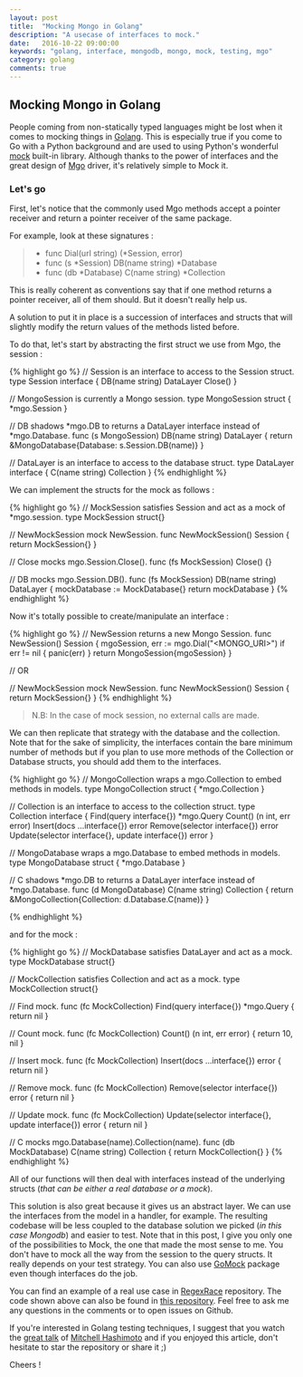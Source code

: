 ```yaml
---
layout: post
title:  "Mocking Mongo in Golang"
description: "A usecase of interfaces to mock."
date:   2016-10-22 09:00:00
keywords: "golang, interface, mongodb, mongo, mock, testing, mgo"
category: golang
comments: true
---
```


<h2>Mocking Mongo in Golang</h2>

People coming from non-statically typed languages might be lost when it comes to mocking things in [Golang][golang].
This is especially true if you come to Go with a Python background and are used to using Python's wonderful [mock][mock_python] built-in library.
Although thanks to the power of interfaces and the great design of [Mgo][mgo] driver, it's relatively simple to Mock it.

<h3>Let's go</h3>
First, let's notice that the commonly used Mgo methods accept a pointer receiver and return a pointer receiver of the same package.

For example, look at these signatures :

> - func Dial(url string) (*Session, error)
> - func (s *Session) DB(name string) *Database
> - func (db *Database) C(name string) *Collection

This is really coherent as conventions say that if one method returns a pointer receiver, all of them should. But it doesn't really help us.

A solution to put it in place is a succession of interfaces and structs that will slightly modify the return values of the methods listed before.

To do that, let's start by abstracting the first struct we use from Mgo, the session :

{% highlight go %}
// Session is an interface to access to the Session struct.
type Session interface {
	DB(name string) DataLayer
	Close()
}

// MongoSession is currently a Mongo session.
type MongoSession struct {
	*mgo.Session
}

// DB shadows *mgo.DB to returns a DataLayer interface instead of *mgo.Database.
func (s MongoSession) DB(name string) DataLayer {
	return &MongoDatabase{Database: s.Session.DB(name)}
}

// DataLayer is an interface to access to the database struct.
type DataLayer interface {
	C(name string) Collection
}
{% endhighlight %}

We can implement the structs for the mock as follows :

{% highlight go %}
// MockSession satisfies Session and act as a mock of *mgo.session.
type MockSession struct{}

// NewMockSession mock NewSession.
func NewMockSession() Session {
	return MockSession{}
}

// Close mocks mgo.Session.Close().
func (fs MockSession) Close() {}

// DB mocks mgo.Session.DB().
func (fs MockSession) DB(name string) DataLayer {
	mockDatabase := MockDatabase{}
	return mockDatabase
}
{% endhighlight %}

Now it's totally possible to create/manipulate an interface :

{% highlight go %}
// NewSession returns a new Mongo Session.
func NewSession() Session {
	mgoSession, err := mgo.Dial("<MONGO_URI>")
    if err != nil {
        panic(err)
    }
	return MongoSession{mgoSession}
}

// OR

// NewMockSession mock NewSession.
func NewMockSession() Session {
	return MockSession{}
}
{% endhighlight %}

> N.B: In the case of mock session, no external calls are made.

We can then replicate that strategy with the database and the collection.
Note that for the sake of simplicity, the interfaces contain the bare minimum number of methods but if you plan to use more methods of the Collection or Database structs, you should add them to the interfaces.

{% highlight go %}
// MongoCollection wraps a mgo.Collection to embed methods in models.
type MongoCollection struct {
	*mgo.Collection
}

// Collection is an interface to access to the collection struct.
type Collection interface {
	Find(query interface{}) *mgo.Query
	Count() (n int, err error)
	Insert(docs ...interface{}) error
	Remove(selector interface{}) error
	Update(selector interface{}, update interface{}) error
}

// MongoDatabase wraps a mgo.Database to embed methods in models.
type MongoDatabase struct {
	*mgo.Database
}

// C shadows *mgo.DB to returns a DataLayer interface instead of *mgo.Database.
func (d MongoDatabase) C(name string) Collection {
	return &MongoCollection{Collection: d.Database.C(name)}
}

{% endhighlight %}

and for the mock :

{% highlight go %}
// MockDatabase satisfies DataLayer and act as a mock.
type MockDatabase struct{}

// MockCollection satisfies Collection and act as a mock.
type MockCollection struct{}

// Find mock.
func (fc MockCollection) Find(query interface{}) *mgo.Query {
	return nil
}

// Count mock.
func (fc MockCollection) Count() (n int, err error) {
	return 10, nil
}

// Insert mock.
func (fc MockCollection) Insert(docs ...interface{}) error {
	return nil
}

// Remove mock.
func (fc MockCollection) Remove(selector interface{}) error {
	return nil
}

// Update mock.
func (fc MockCollection) Update(selector interface{}, update interface{}) error {
	return nil
}

// C mocks mgo.Database(name).Collection(name).
func (db MockDatabase) C(name string) Collection {
	return MockCollection{}
}
{% endhighlight %}

All of our functions will then deal with interfaces instead of the underlying structs (*that can be either a real database or a mock*).

This solution is also great because it gives us an abstract layer. We can use the interfaces from the model in a handler, for example. The resulting codebase will be less coupled to the database solution we picked (*in this case Mongodb*) and easier to test.
Note that in this post, I give you only one of the possibilities to Mock, the one that made the most sense to me. You don't have to mock all the way from the session to the query structs. It really depends on your test strategy.
You can also use [GoMock][gomock] package even though interfaces do the job.

You can find an example of a real use case in [RegexRace][regexrace_repo] repository. The code shown above can also be found in [this repository][example_repo].
Feel free to ask me any questions in the comments or to open issues on Github.

If you're interested in Golang testing techniques, I suggest that you watch the [great talk][great_talk] of [Mitchell Hashimoto][mitchellh] and if you enjoyed this article, don't hesitate to star the repository or share it ;)


Cheers !

[golang]:          http://www.unixstickers.com/image/cache/data/stickers/golang/golang.sh-600x600.png
[mgo]:             https://labix.org/mgo
[mock_python]:     https://docs.python.org/3/library/unittest.mock.html
[regexrace_repo]:  http://github.com/thylong/regexrace
[example_repo]:    http://github.com/thylong/mongo_mock_go_example
[gomock]:          https://github.com/golang/mock
[mitchellh]:       http://mitchellh.com/
[great_talk]:      https://www.youtube.com/watch?v=yszygk1cpEc
